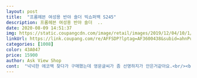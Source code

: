 ```yaml
---
layout: post 
title:  "프롬헤븐 여성용 반야 숄더 빅쇼퍼백 S245" 
description: 프롬헤븐 여성용 반야 숄더  ..
date: 2020-08-09 14:51:37 
img: https://static.coupangcdn.com/image/retail/images/2019/12/04/10/1/4c31fe31-2326-43f7-8c7b-fa20bd6753ba.jpg 
linkUrl: https://link.coupang.com/re/AFFSDP?lptag=AF3600438&subid=ahnPublicAsk&pageKey=1060497674&itemId=2004713518&vendorItemId=70004657952&traceid=V0-113-4d452db44c943fc2 
categories: [1008] 
color: 43A047 
price: 15900 
author: Ask View Shop 
cont:  "넉넉한 에코백 찾다가 구매했는데 영문글씨가 좀 선명하지가 안은거같아요.<br/><br/>배송온지 좀 됐는데 이제 처음 메고 출근해요ㅋㅋㅋ<br/>보자마자 머스타드색에 꽂혀서 샀는데 색이 어둡고 빛바랜?느낌의 머스타드여서 맘에 쏙ㅠㅠㅠㅠㅠㅠㅠㅠღ 크기도 낙낙하고 편하게 잘 메고 다닐 것 같아요!!!<br/>어디에나 잘 어울려요.<br/>.<br/> 이거랑 머스타드색 돌려가면서 메고 댕기는 중ㅋㅋㅋㅋㅋㅋㅋ 대만족임당<br/>" 
---
```

